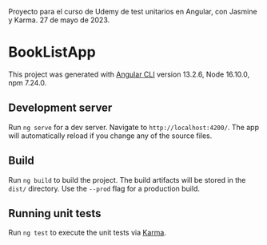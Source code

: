 Proyecto para el curso de Udemy de test unitarios en Angular, con Jasmine y Karma. 27 de mayo de 2023.

# BookListApp

This project was generated with [Angular CLI](https://github.com/angular/angular-cli) version 13.2.6, Node 16.10.0, npm 7.24.0.

## Development server

Run `ng serve` for a dev server. Navigate to `http://localhost:4200/`. The app will automatically reload if you change any of the source files.

## Build

Run `ng build` to build the project. The build artifacts will be stored in the `dist/` directory. Use the `--prod` flag for a production build.

## Running unit tests

Run `ng test` to execute the unit tests via [Karma](https://karma-runner.github.io).

